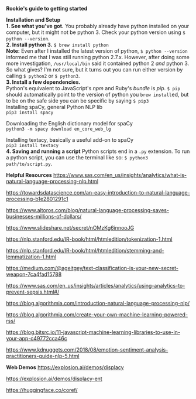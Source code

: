 **Rookie's guide to getting started**

**Installation and Setup**
<br>
**1. See what you've got.** You probably already have python installed on your computer, but it might not be python 3. Check your python version using `$ python --version`.
<br>
**2. Install python 3.** `$ brew install python`
<br>
**Note:** Even after I installed the latest version of python, `$ python --version` informed me that I was still running python 2.7.x. However, after doing some more investigation, `/usr/local/bin` said it contained python 2 *and* python 3. So what gives? I'm not sure, but it turns out you can run either version by calling `$ python2` or `$ python3`.
<br>
**3. Install a few dependencies.**
<br>
Python's equivalent to JavaScript's *npm* and Ruby's *bundle* is *pip*. `$ pip` should automatically point to the version of python you `brew install`ed, but to be on the safe side you can be specific by saying `$ pip3`
<br>
Installing spaCy, general Python NLP lib
<br>`pip3 install spacy`

Downloading the English dictionary model for spaCy
<br>`python3 -m spacy download en_core_web_lg`

Installing textacy, basically a useful add-on to spaCy
<br>`pip3 install textacy`
<br>
**4. Saving and running a script**
Python scripts end in a `.py` extension. To run a python script, you can use the terminal like so: `$ python3 path/to/script.py`.

**Helpful Resources**
https://www.sas.com/en_us/insights/analytics/what-is-natural-language-processing-nlp.html

https://towardsdatascience.com/an-easy-introduction-to-natural-language-processing-b1e2801291c1

https://www.altoros.com/blog/natural-language-processing-saves-businesses-millions-of-dollars/

https://www.slideshare.net/secret/nOMzKg6innooJG

https://nlp.stanford.edu/IR-book/html/htmledition/tokenization-1.html

https://nlp.stanford.edu/IR-book/html/htmledition/stemming-and-lemmatization-1.html

https://medium.com/@ageitgey/text-classification-is-your-new-secret-weapon-7ca4fad15788

https://www.sas.com/en_us/insights/articles/analytics/using-analytics-to-prevent-sepsis.html#/

https://blog.algorithmia.com/introduction-natural-language-processing-nlp/

https://blog.algorithmia.com/create-your-own-machine-learning-powered-rss/

https://blog.bitsrc.io/11-javascript-machine-learning-libraries-to-use-in-your-app-c49772cca46c

https://www.kdnuggets.com/2018/08/emotion-sentiment-analysis-practitioners-guide-nlp-5.html

**Web Demos**
https://explosion.ai/demos/displacy

https://explosion.ai/demos/displacy-ent

https://huggingface.co/coref/
